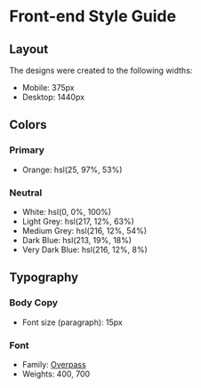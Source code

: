 # Front-end Style Guide

## Layout

The designs were created to the following widths:

-    Mobile: 375px
-    Desktop: 1440px

## Colors

### Primary

-    Orange: hsl(25, 97%, 53%)

### Neutral

-    White: hsl(0, 0%, 100%)
-    Light Grey: hsl(217, 12%, 63%)
-    Medium Grey: hsl(216, 12%, 54%)
-    Dark Blue: hsl(213, 19%, 18%)
-    Very Dark Blue: hsl(216, 12%, 8%)

## Typography

### Body Copy

-    Font size (paragraph): 15px

### Font

-    Family: [Overpass](https://fonts.google.com/specimen/Overpass)
-    Weights: 400, 700
